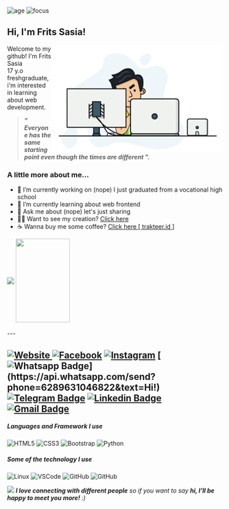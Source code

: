 ![age](https://img.shields.io/badge/Age-17-blue)
![focus](https://img.shields.io/badge/Focus-FullStack-blue)

## **Hi, I'm Frits Sasia!**

<img align="right" height="250" width="400" alt="GIF" src="https://github.com/fritssasia/fritssasia/blob/master/assets/people.gif?raw=true" style="object-fit:cover;">

Welcome to my github! I'm Frits Sasia<br>17 y.o freshgraduate, i'm interested in learning about web development.
> ***" Everyone has the same starting point even though the times are different ".***

### **A little more about me...**
- 🔭 I’m currently working on (nope) I just graduated from a vocational high school
- 🌱 I’m currently learning about web frontend
- 💬 Ask me about (nope) let's just sharing
- 👨‍💻 Want to see my creation? [Click here](https://github.com/fritssasia/fritssasia/blob/master/myprojects.md)
- ☕ Wanna buy me some coffee? [Click here [ trakteer.id ]](https://trakteer.id/fritssasia)

<img align="center" width="50%" src="https://github-readme-stats.vercel.app/api?username=fritssasia&show_icons=true&theme=buefy">
<img align="center" width="50%" height="195px" src="https://github-readme-stats.vercel.app/api/top-langs/?username=fritssasia&theme=buefy">

<br>
<br>
---

<a href="https://fritssasia.github.io"><img alt="Website" src="https://img.shields.io/badge/Website-fritssasia.github.io-blue?style=flat-square&logo=google-chrome">
[![Facebook](https://img.shields.io/badge/-Facebook-4267B2?style=flat-square&labelColor=4267B2&logo=facebook&logoColor=white&link=https://web.facebook.com/fritslx)](https://web.facebook.com/fritslx)
[![Instagram](https://img.shields.io/badge/-Instagram-125688?style=flat-square&labelColor=125688&logo=instagram&logoColor=fb3958&link=https://web.facebook.com/fritslx)](https://web.facebook.com/fritslx)
[![Whatsapp Badge](https://img.shields.io/badge/-Whatsapp-4CA143?style=flat-square&labelColor=4CA143&logo=whatsapp&logoColor=white&link=https://api.whatsapp.com/send?phone=6289631046822&text=Hi!)](https://api.whatsapp.com/send?phone=6289631046822&text=Hi!)
[![Telegram Badge](https://img.shields.io/badge/-Telegram-1ca0f1?style=flat-square&labelColor=1ca0f1&logo=telegram&logoColor=white&link=https://t.me/luiz740)](https://t.me/Frits_Sasia)
[![Linkedin Badge](https://img.shields.io/badge/-LinkedIn-blue?style=flat-square&logo=Linkedin&logoColor=white&link=https://www.linkedin.com/in/luiz-carlos-abbott-galvão-neto-21a93b148/)](https://www.linkedin.com/in/rivas-frits-sasia-a810661a7/)
[![Gmail Badge](https://img.shields.io/badge/-Gmail-c14438?style=flat-square&logo=Gmail&logoColor=white&link=mailto:fritssasia@gmail.com)](mailto:fritssasia@gmail.com)
---

##### Languages and Framework I use
![HTML5](https://img.shields.io/badge/-HTML5-000000?style=flat&logo=html5)
![CSS3](https://img.shields.io/badge/-CSS3-000000?style=flat&logo=css3&logoColor=264de4)
![Bootstrap](https://img.shields.io/badge/-Bootstrap-000000?style=flat&logo=bootstrap&logoColor=6610f2)
![Python](https://img.shields.io/badge/-Python-000000?style=flat&logo=python)

##### Some of the technology I use
![Linux](https://img.shields.io/badge/-Linux-222222?style=flat&logo=linux&logoColor=yellow)
![VSCode](https://img.shields.io/badge/-VSCode-222222?style=flat&logo=visual-studio-code&logoColor=1575F9)
![GitHub](https://img.shields.io/badge/-GitHub-222222?style=flat&logo=github&logoColor=white)
![GitHub](https://img.shields.io/badge/-Chrome-222222?style=flat&logo=google-chrome&logoColor=blue)

<img src="https://media.giphy.com/media/LnQjpWaON8nhr21vNW/giphy.gif" width="60"> <em><b>I love connecting with different people</b> so if you want to say <b>hi, I'll be happy to meet you more!</b> :)</em>